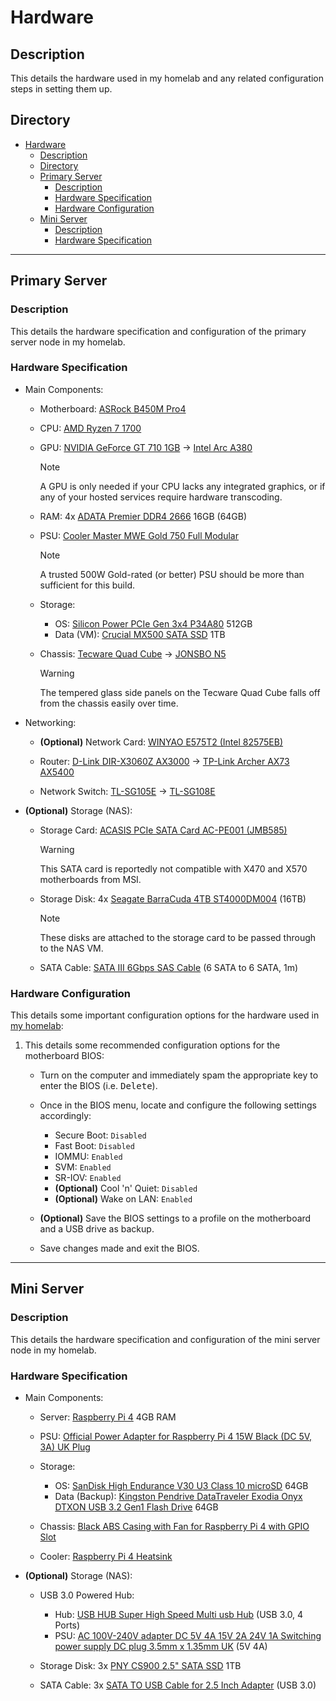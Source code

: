 # Hardware

## Description

This details the hardware used in my homelab and any related configuration steps in setting them up.

## Directory

- [Hardware](#hardware)
  - [Description](#description)
  - [Directory](#directory)
  - [Primary Server](#primary-server)
    - [Description](#description-1)
    - [Hardware Specification](#hardware-specification)
    - [Hardware Configuration](#hardware-configuration)
  - [Mini Server](#mini-server)
    - [Description](#description-2)
    - [Hardware Specification](#hardware-specification-1)

---

## Primary Server

### Description

This details the hardware specification and configuration of the primary server node in my homelab.

### Hardware Specification

- Main Components:

  - Motherboard: [ASRock B450M Pro4](https://www.asrock.com/mb/AMD/B450M%20Pro4/index.asp)

  - CPU: [AMD Ryzen 7 1700](https://www.amd.com/en/support/cpu/amd-ryzen-processors/amd-ryzen-7-desktop-processors/amd-ryzen-7-1700)

  - GPU: [NVIDIA GeForce GT 710 1GB](https://www.techpowerup.com/gpu-specs/geforce-gt-710.c1990) -> [Intel Arc A380](https://www.intel.com/content/www/us/en/products/sku/227959/intel-arc-a380-graphics/specifications.html)

    > [!NOTE]  
    > A GPU is only needed if your CPU lacks any integrated graphics, or if any of your hosted services require hardware transcoding.

  - RAM: 4x [ADATA Premier DDR4 2666](https://www.adata.com/en/specification/483) 16GB (64GB)

  - PSU: [Cooler Master MWE Gold 750 Full Modular](https://www.coolermaster.com/catalog/power-supplies/mwe-series/mwe-gold-750-full-modular)

    > [!NOTE]  
    > A trusted 500W Gold-rated (or better) PSU should be more than sufficient for this build.

  - Storage:

    - OS: [Silicon Power PCIe Gen 3x4 P34A80](https://www.silicon-power.com/web/us/product-P34A80) 512GB
    - Data (VM): [Crucial MX500 SATA SSD](https://www.crucial.com/products/ssd/crucial-mx500-ssd) 1TB

  - Chassis: [Tecware Quad Cube](https://www.tecware.co/quad) -> [JONSBO N5](https://www.jonsbo.com/en/products/N5Black.html)

    > [!WARNING]  
    > The tempered glass side panels on the Tecware Quad Cube falls off from the chassis easily over time.

- Networking:

  - **(Optional)** Network Card: [WINYAO E575T2 (Intel 82575EB)](https://www.winyao.com/a/product_center/network_card__wangka/RJ45/2020/0420/114.html)

  - Router: [D-Link DIR-X3060Z AX3000](https://www.dlink.com.my/product/ax3000-mesh-gigabit-wireless-router) -> [TP-Link Archer AX73 AX5400](https://www.tp-link.com/my/home-networking/wifi-router/archer-ax73)

  - Network Switch: [TL-SG105E](https://www.tp-link.com/my/business-networking/easy-smart-switch/tl-sg105e) -> [TL-SG108E](https://www.tp-link.com/my/business-networking/easy-smart-switch/tl-sg108e/)

- **(Optional)** Storage (NAS):

  - Storage Card: [ACASIS PCIe SATA Card AC-PE001 (JMB585)](https://shopee.com.my/acasisofficialshop.os/10403688152)

    > [!WARNING]  
    > This SATA card is reportedly not compatible with X470 and X570 motherboards from MSI.

  - Storage Disk: 4x [Seagate BarraCuda 4TB ST4000DM004](https://www.seagate.com/as/en/products/hard-drives/barracuda-hard-drive) (16TB)

    > [!NOTE]  
    > These disks are attached to the storage card to be passed through to the NAS VM.

  - SATA Cable: [SATA III 6Gbps SAS Cable](https://shopee.com.my/countless.my/22518192840) (6 SATA to 6 SATA, 1m)

### Hardware Configuration

This details some important configuration options for the hardware used in [my homelab](#primary-server):

1. This details some recommended configuration options for the motherboard BIOS:

   - Turn on the computer and immediately spam the appropriate key to enter the BIOS (i.e. <kbd>Delete</kbd>).

   - Once in the BIOS menu, locate and configure the following settings accordingly:

     - Secure Boot: `Disabled`
     - Fast Boot: `Disabled`
     - IOMMU: `Enabled`
     - SVM: `Enabled`
     - SR-IOV: `Enabled`
     - **(Optional)** Cool 'n' Quiet: `Disabled`
     - **(Optional)** Wake on LAN: `Enabled`

   - **(Optional)** Save the BIOS settings to a profile on the motherboard and a USB drive as backup.

   - Save changes made and exit the BIOS.

---

## Mini Server

### Description

This details the hardware specification and configuration of the mini server node in my homelab.

### Hardware Specification

- Main Components:

  - Server: [Raspberry Pi 4](https://www.raspberrypi.com/products/raspberry-pi-4-model-b) 4GB RAM

  - PSU: [Official Power Adapter for Raspberry Pi 4 15W Black (DC 5V, 3A) UK Plug](https://shopee.com.my/autobotic/8383451404)

  - Storage:

    - OS: [SanDisk High Endurance V30 U3 Class 10 microSD](https://shopee.com.my/all_it.os/2495770926) 64GB
    - Data (Backup): [Kingston Pendrive DataTraveler Exodia Onyx DTXON USB 3.2 Gen1 Flash Drive](https://shopee.com.my/all_it.os/7948053622) 64GB

  - Chassis: [Black ABS Casing with Fan for Raspberry Pi 4 with GPIO Slot](https://shopee.com.my/autobotic/5036358937)

  - Cooler: [Raspberry Pi 4 Heatsink](https://shopee.com.my/autobotic/2734588353)

- **(Optional)** Storage (NAS):

  - USB 3.0 Powered Hub:

    - Hub: [USB HUB Super High Speed Multi usb Hub](https://shopee.com.my/widetalent/7939944334) (USB 3.0, 4 Ports)
    - PSU: [AC 100V-240V adapter DC 5V 4A 15V 2A 24V 1A Switching power supply DC plug 3.5mm x 1.35mm UK](https://shopee.com.my/wuzhihui2019.my/13537804309) (5V 4A)

  - Storage Disk: 3x [PNY CS900 2.5" SATA SSD](https://shopee.com.my/brightstarcomputer/20244351359) 1TB

  - SATA Cable: 3x [SATA TO USB Cable for 2.5 Inch Adapter](https://shopee.com.my/lumpsumstore/5767654064) (USB 3.0)
